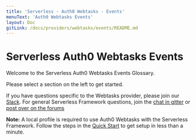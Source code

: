 ```yaml
---
title: 'Serverless - Auth0 Webtasks - Events'
menuText: 'Auth0 Webtasks Events'
layout: Doc
gitLink: /docs/providers/webtasks/events/README.md
---
```


# Serverless Auth0 Webtasks Events

Welcome to the Serverless Auth0 Webtasks Events Glossary.

Please select a section on the left to get started.

If you have questions specific to the Webtasks provider, please join our [Slack](http://chat.webtask.io). For general Serverless Framework questions, join the [chat in gitter](https://gitter.im/serverless/serverless) or [post over on the forums](http://forum.serverless.com/)

**Note:** A local profile is required to use Auth0 Webtasks with the Serverless Framework. Follow the steps in the [Quick Start](../quick-start) to get setup in less than a minute.
